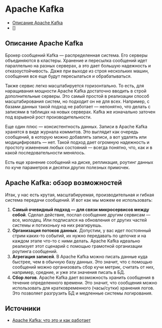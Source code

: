# Apache Kafka
- [Описание Apache Kafka](#описание-apache-kafka)
- []

## Описание Apache Kafka
Брокер сообщений Kafka — распределенная система. Его серверы объединяются в кластеры. Хранение и пересылка сообщений идет параллельно на разных серверах, а это дает большую надежность и отказоустойчивость. Даже при выходе из строя нескольких машин, сообщения все еще будут пересылаться и обрабатываться.

Также сервис легко масштабируется горизонтально. То есть, для наращивания мощности Apache Kafka достаточно вводить в строй дополнительные серверы. Это самый простой в реализации способ масштабирования систем, но подходит он не для всех. Например, с базами данных такой подход не работает — непонятно, что делать с записями в таблицах на новых серверах. Kafka же изначально заточен под взрывной рост производительности.

Еще один плюс — консистентность данных. Записи в Apache Kafka хранятся в виде журнала коммитов. Это выглядит как очередь сообщений, в которую можно добавлять записи, а вот удалять или модицифировать — нет. Такой подход дает огромную надежность и простоту изменения любых состояний — всегда понятно, что, как и в какой последовательности менялось.

Есть еще хранение сообщений на диске, репликация, роутинг данных по куче параметров и десятки других полезных примочек.


## Apache Kafka: обзор возможностей
Итак, у нас есть крутая, масштабируемая, производительная и гибкая система передачи сообщений. И вот как мы можем ее использовать:
1. __Самый очевидный подход — для связи микросервисов между собой__. Сделал действие, послал сообщение другим сервисам — все, молодец. Или подписался на обновления от других частей системы и потихоньку на них реагируешь.
2. __Организация потоков данных__. Допустим, у вас идет постоянный стрим каких-то событий, их нужно передавать по цепочке и на каждом этапе что-то с ними делать. Apache Kafka идеально реализует этот сценарий с помощью грамотной организации роутинга сообщений.
3. __Агрегация записей__. В Apache Kafka можно писать данные куда быстрее, чем в обычную базу данных. Это значит, что с помощью сообщений можно организовать сбор кучи метрик, считать от них, например, средние, и уже эти значения писать в БД.
4. __Сбор логов__. Apache Kafka дает возможность хранить сообщения в течение определенного времени. Это значит, что сообщения можно использовать для кратковременного (часы/сутки) хранения логов. Это позволяет разгрузить БД и медленные системы логирования.


## Источники 
- [Apache Kafka: что это и как работает](https://cloud.vk.com/blog/apache-kafka-chto-eto-i-kak-rabotaet)
